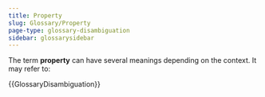 ```yaml
---
title: Property
slug: Glossary/Property
page-type: glossary-disambiguation
sidebar: glossarysidebar
---
```



The term **property** can have several meanings depending on the context. It may refer to:

{{GlossaryDisambiguation}}
